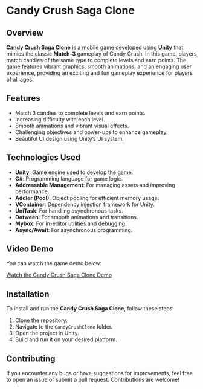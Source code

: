 # **Candy Crush Saga Clone**

## Overview

**Candy Crush Saga Clone** is a mobile game developed using **Unity** that mimics the classic **Match-3** gameplay of Candy Crush. In this game, players match candies of the same type to complete levels and earn points. The game features vibrant graphics, smooth animations, and an engaging user experience, providing an exciting and fun gameplay experience for players of all ages.

## Features

- Match 3 candies to complete levels and earn points.
- Increasing difficulty with each level.
- Smooth animations and vibrant visual effects.
- Challenging objectives and power-ups to enhance gameplay.
- Beautiful UI design using Unity’s UI system.

## Technologies Used

- **Unity**: Game engine used to develop the game.
- **C#**: Programming language for game logic.
- **Addressable Management**: For managing assets and improving performance.
- **Addler (Pool)**: Object pooling for efficient memory usage.
- **VContainer**: Dependency injection framework for Unity.
- **UniTask**: For handling asynchronous tasks.
- **Dotween**: For smooth animations and transitions.
- **Mybox**: For in-editor utilities and debugging.
- **Async/Await**: For asynchronous programming.

## Video Demo

You can watch the game demo below:

[Watch the Candy Crush Saga Clone Demo](media/CandyCrushSagaClone.mp4)

## Installation

To install and run the **Candy Crush Saga Clone**, follow these steps:

1. Clone the repository.
2. Navigate to the `CandyCrushClone` folder.
3. Open the project in Unity.
4. Build and run it on your desired platform.

## Contributing

If you encounter any bugs or have suggestions for improvements, feel free to open an issue or submit a pull request. Contributions are welcome!
